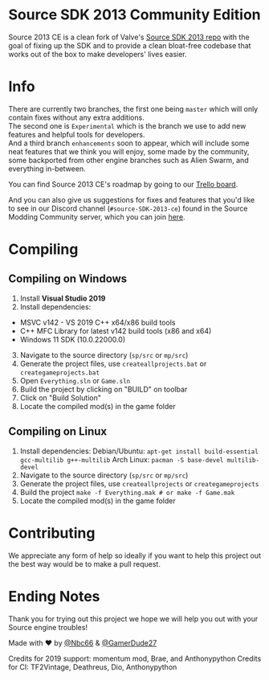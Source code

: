 # Source SDK 2013 Community Edition
Source 2013 CE is a clean fork of Valve's [Source SDK 2013 repo](https://github.com/valveSoftware/source-sdk-2013) 
with the goal of fixing up the SDK and to provide a clean bloat-free codebase that works out of the box to make developers' lives easier.

# Info
There are currently two branches, the first one being `master` which will only contain fixes without any extra additions.</br>
The second one is `Experimental` which is the branch we use to add new features and helpful tools for developers.</br>
And a third branch `enhancements` soon to appear, which will include some neat features that we think you will enjoy, 
some made by the community, some backported from other engine branches such as Alien Swarm, and everything in-between.

You can find Source 2013 CE's roadmap by going to our [Trello board](https://trello.com/b/MOxQ2iai/source-sdk-2013-community-edition).

And you can also give us suggestions for fixes and features that you'd like to see in our Discord channel (`#source-SDK-2013-ce`) found in the 
Source Modding Community server, which you can join [here](https://discord.gg/BD6WpY5).

# Compiling

## Compiling on Windows
1. Install **Visual Studio 2019**
2. Install dependencies:
  * MSVC v142 - VS 2019 C++ x64/x86 build tools
  * C++ MFC Library for latest v142 build tools (x86 and x64)
  * Windows 11 SDK (10.0.22000.0)
3. Navigate to the source directory (`sp/src` or `mp/src`)
4. Generate the project files, use `createallprojects.bat` or `creategameprojects.bat`
5. Open `Everything.sln` or `Game.sln`
6. Build the project by clicking on "BUILD" on toolbar
7. Click on "Build Solution"
8. Locate the compiled mod(s) in the game folder

## Compiling on Linux
1. Install dependencies:
    Debian/Ubuntu: `apt-get install build-essential gcc-multilib g++-multilib`
    Arch Linux: `pacman -S base-devel multilib-devel`
2. Navigate to the source directory (`sp/src` or `mp/src`)
3. Generate the project files, use `createallprojects` or `creategameprojects`
4. Build the project `make -f Everything.mak # or make -f Game.mak`
5. Locate the compiled mod(s) in the game folder

# Contributing
We appreciate any form of help so ideally if you want to help this project out the best way would be to make a pull request.

# Ending Notes
Thank you for trying out this project we hope we will help you out with your Source engine troubles!

Made with :heart: by [@Nbc66](https://github.com/Nbc66) & [@GamerDude27](https://github.com/GamerDude27)

Credits for 2019 support: momentum mod, Brae, and Anthonypython
Credits for CI: TF2Vintage, Deathreus, Dio, Anthonypython
